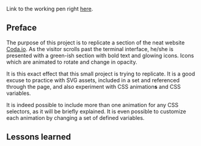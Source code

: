 Link to the working pen right [here](https://codepen.io/borntofrappe/full/wmzYEw/).

## Preface

The purpose of this project is to replicate a section of the neat website [Coda.io](https://coda.io/welcome). As the visitor scrolls past the terminal interface, he/she is presented with a green-ish section with bold text and glowing icons. Icons which are animated to rotate and change in opacity.

It is this exact effect that this small project is trying to replicate. It is a good excuse to practice with SVG assets, included in a set and referenced through the page, and also experiment with CSS animation**s** and CSS variables.

It is indeed possible to include more than one animation for any CSS selectors, as it will be briefly explained. It is even possible to customize each animation by changing a set of defined variables.

## Lessons learned
